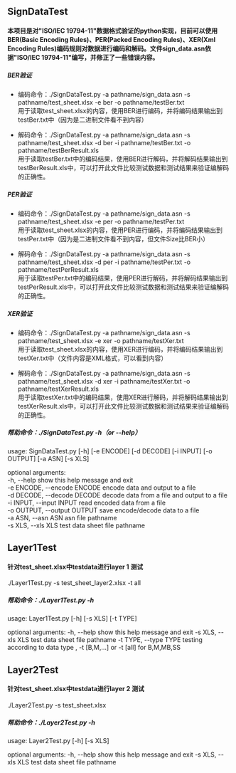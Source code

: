 ## SignDataTest

#### 本项目是对"ISO/IEC 19794-11"数据格式验证的python实现，目前可以使用BER(Basic Encoding Rules)、PER(Packed Encoding Rules)、XER(Xml Encoding Rules)编码规则对数据进行编码和解码。文件sign_data.asn依据"ISO/IEC 19794-11"编写，并修正了一些错误内容。

##### BER验证
  * 编码命令：./SignDataTest.py -a pathname/sign_data.asn -s pathname/test_sheet.xlsx -e ber -o pathname/testBer.txt </br>
用于读取test_sheet.xlsx的内容，使用BER进行编码，并将编码结果输出到testBer.txt中（因为是二进制文件看不到内容）</br>

  * 解码命令：./SignDataTest.py -a pathname/sign_data.asn -s pathname/test_sheet.xlsx -d ber -i pathname/testBer.txt -o pathname/testBerResult.xls</br>
用于读取testBer.txt中的编码结果，使用BER进行解码，并将解码结果输出到testBerResult.xls中，可以打开此文件比较测试数据和测试结果来验证编解码的正确性。</br>

##### PER验证
  * 编码命令：./SignDataTest.py -a pathname/sign_data.asn -s pathname/test_sheet.xlsx -e per -o pathname/testPer.txt</br>
用于读取test_sheet.xlsx的内容，使用PER进行编码，并将编码结果输出到testPer.txt中（因为是二进制文件看不到内容，但文件Size比BER小）</br>

  * 解码命令：./SignDataTest.py -a pathname/sign_data.asn -s pathname/test_sheet.xlsx -d per -i pathname/testPer.txt -o pathname/testPerResult.xls</br>
用于读取testPer.txt中的编码结果，使用PER进行解码，并将解码结果输出到testPerResult.xls中，可以打开此文件比较测试数据和测试结果来验证编解码的正确性。</br>


##### XER验证
  * 编码命令：./SignDataTest.py -a pathname/sign_data.asn -s pathname/test_sheet.xlsx -e xer -o pathname/testXer.txt</br>
用于读取test_sheet.xlsx的内容，使用XER进行编码，并将编码结果输出到testXer.txt中（文件内容是XML格式，可以看到内容）</br>

  * 解码命令：./SignDataTest.py -a pathname/sign_data.asn -s pathname/test_sheet.xlsx -d xer -i pathname/testXer.txt -o pathname/testXerResult.xls</br>
用于读取testXer.txt中的编码结果，使用XER进行解码，并将解码结果输出到testXerResult.xls中，可以打开此文件比较测试数据和测试结果来验证编解码的正确性。</br>

##### 帮助命令：./SignDataTest.py -h（or --help） </br>
usage: SignDataTest.py [-h] [-e ENCODE] [-d DECODE] [-i INPUT] [-o OUTPUT] [-a ASN] [-s XLS]

optional arguments: </br>
  -h, --help            show this help message and exit </br>
  -e ENCODE, --encode ENCODE     encode data and output to a file </br>
  -d DECODE, --decode DECODE     decode data from a file and output to a file</br>
  -i INPUT,  --input INPUT       read encoded data from a file</br>
  -o OUTPUT, --output OUTPUT     save encode/decode data to a file</br>
  -a ASN, --asn ASN     asn file pathname</br>
  -s XLS, --xls XLS     test data sheet file pathname</br>
 
 ## Layer1Test
 #### 针对test_sheet.xlsx中testdata进行layer 1 测试
 ./Layer1Test.py -s test_sheet_layer2.xlsx -t all
 ##### 帮助命令：./Layer1Test.py -h
 usage: Layer1Test.py [-h] [-s XLS] [-t TYPE]

 optional arguments:
  -h, --help            show this help message and exit
  -s XLS, --xls XLS     test data sheet file pathname
  -t TYPE, --type TYPE  testing according to data type , -t [B,M,...] or -t [all] for B,M,MB,SS

 
 ## Layer2Test
 #### 针对test_sheet.xlsx中testdata进行layer 2 测试
 ./Layer2Test.py -s test_sheet.xlsx
 ##### 帮助命令：./Layer2Test.py -h
 usage: Layer2Test.py [-h] [-s XLS]

 optional arguments:
  -h, --help         show this help message and exit
  -s XLS, --xls XLS  test data sheet file pathname
 
 
